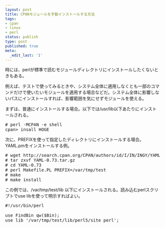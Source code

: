 ```yaml
---
layout: post
title: CPANモジュールを手動インストールする方法
tags:
- cpan
- linux
- perl
status: publish
type: post
published: true
meta:
  _edit_last: '1'
---
```

時には、perlが標準で読むモジュールディレクトリにインストールしたくないときもある。

例えば、テストで使ってみるときや、システム全体に適用しなくとも一部のコマンドだけで使いたいモジュールを適用する場合などだ。システム全体に影響しないパスにインストールすれば、影響範囲を気にせずモジュールを使える。


まずは、普通にインストールする場合。以下では/usr/lib以下あたりにインストールされる。
<pre lang="shell">
# perl -MCPAN -e shell
cpan> insall HOGE
</pre>

次に、PREFIXを使って指定したディレクトリにインストールする場合。YAML.pmをインストールする例。
<pre lang="shell">
# wget http://search.cpan.org/CPAN/authors/id/I/IN/INGY/YAML-0.73.tar.gz
# tar zxvf YAML-0.73.tar.gz 
# cd YAML-0.73
# perl Makefile.PL PREFIX=/var/tmp/test
# make
# make install
</pre>
この例では、/var/tmp/test/lib 以下にインストールされる。読み込むperlスクリプトでuse libを使って明示すればよい。
<pre lang="perl">
#!/usr/bin/perl

use FindBin qw($Bin);
use lib '/var/tmp/test/lib/perl5/site_perl';
</pre>
